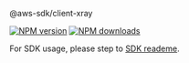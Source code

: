 @aws-sdk/client-xray

[![NPM version](https://img.shields.io/npm/v/@aws-sdk/client-xray/preview.svg)](https://www.npmjs.com/package/@aws-sdk/client-xray)
[![NPM downloads](https://img.shields.io/npm/dm/@aws-sdk/client-xray.svg)](https://www.npmjs.com/package/@aws-sdk/client-xray)

For SDK usage, please step to [SDK reademe](https://github.com/aws/aws-sdk-js-v3).
